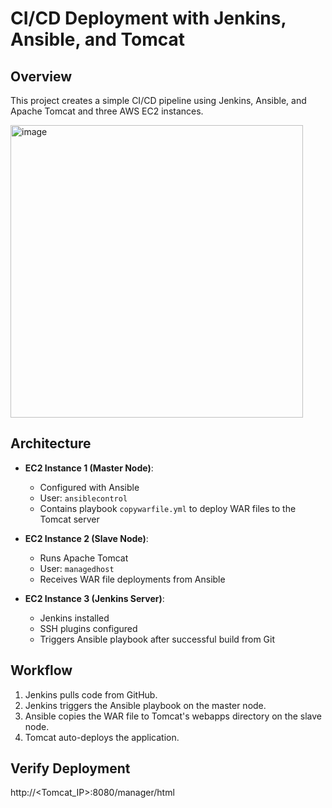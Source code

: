# CI/CD Deployment with Jenkins, Ansible, and Tomcat

## Overview

This project creates a simple CI/CD pipeline using Jenkins, Ansible, and Apache Tomcat and three AWS EC2 instances.


<img width="468" alt="image" src="https://github.com/user-attachments/assets/52e052f7-0b06-4e93-aac4-b2112f2b7e31" />


## Architecture

- **EC2 Instance 1 (Master Node)**:  
  - Configured with Ansible  
  - User: `ansiblecontrol`  
  - Contains playbook `copywarfile.yml` to deploy WAR files to the Tomcat server

- **EC2 Instance 2 (Slave Node)**:  
  - Runs Apache Tomcat  
  - User: `managedhost`  
  - Receives WAR file deployments from Ansible

- **EC2 Instance 3 (Jenkins Server)**:  
  - Jenkins installed  
  - SSH plugins configured  
  - Triggers Ansible playbook after successful build from Git

## Workflow

1. Jenkins pulls code from GitHub.
2. Jenkins triggers the Ansible playbook on the master node.
3. Ansible copies the WAR file to Tomcat's webapps directory on the slave node.
4. Tomcat auto-deploys the application.

## Verify Deployment

http://<Tomcat_IP>:8080/manager/html


